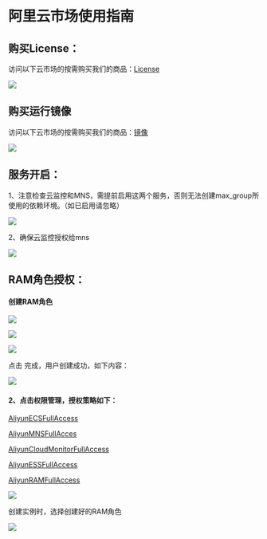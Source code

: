 # 阿里云市场使用指南

## 购买License：

访问以下云市场的按需购买我们的商品：[License](https://market.aliyun.com/products/56838014/cmgj00040678.html?#sku=yuncode3467800001)

![](../.gitbook/assets/image%20%28126%29.png)

## 购买运行镜像

访问以下云市场的按需购买我们的商品：[镜像](https://market.aliyun.com/products/52732002/cmjj00040459.html)

![](../.gitbook/assets/image%20%28125%29.png)

## 服务开启：

1、注意检查云监控和MNS，需提前启用这两个服务，否则无法创建max\_group所使用的依赖环境。（如已启用请忽略）

![](../.gitbook/assets/image%20%2826%29.png)

2、确保云监控授权给mns

![](../.gitbook/assets/image%20%2874%29.png)

## RAM角色授权：

#### **创建RAM角色**

![](../.gitbook/assets/image%20%285%29.png)

![](../.gitbook/assets/image%20%28112%29.png)

![](../.gitbook/assets/image%20%28108%29.png)

点击 完成，用户创建成功，如下内容：

![](../.gitbook/assets/image%20%28105%29.png)

#### 2、点击权限管理，授权策略如下：

[AliyunECSFullAccess](https://ram.console.aliyun.com/policies/AliyunECSFullAccess/System)

[AliyunMNSFullAcces](https://ram.console.aliyun.com/policies/AliyunMNSFullAccess/System)

[AliyunCloudMonitorFullAccess](https://ram.console.aliyun.com/policies/AliyunCloudMonitorFullAccess/System)

[AliyunESSFullAccess](https://ram.console.aliyun.com/policies/AliyunESSFullAccess/System)

[AliyunRAMFullAccess](https://ram.console.aliyun.com/policies/AliyunRAMFullAccess/System)

![](../.gitbook/assets/image%20%28117%29.png)

创建实例时，选择创建好的RAM角色

![](../.gitbook/assets/image%20%2825%29.png)



